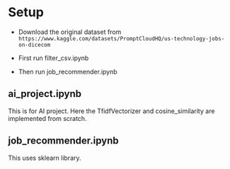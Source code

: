 # Setup

- Download the original dataset from `https://www.kaggle.com/datasets/PromptCloudHQ/us-technology-jobs-on-dicecom`

- First run filter_csv.ipynb

- Then run job_recommender.ipynb

## ai_project.ipynb
This is for AI project.
Here the TfidfVectorizer and cosine_similarity are implemented from scratch.

## job_recommender.ipynb
This uses sklearn library.